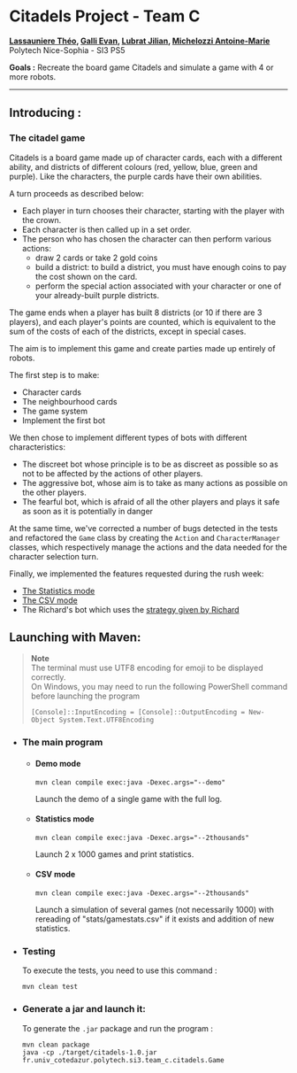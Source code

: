 # Citadels Project - Team C

**[Lassauniere Théo](https://github.com/theoLassauniere), [Galli Evan](https://github.com/06Games),
[Lubrat Jilian](https://github.com/LubratJilian), [Michelozzi Antoine-Marie](https://github.com/mantoniu)**  
Polytech Nice-Sophia - SI3 PS5

**Goals :** Recreate the board game Citadels and simulate a game with 4 or more robots.

------------------------

## Introducing :

### The citadel game

Citadels is a board game made up of character cards, each with a different ability,
and districts of different colours (red, yellow, blue, green and purple).
Like the characters, the purple cards have their own abilities.

A turn proceeds as described below:

* Each player in turn chooses their character, starting with the player with the crown.
* Each character is then called up in a set order.
* The person who has chosen the character can then perform various actions:
  * draw 2 cards or take 2 gold coins
  * build a district: to build a district, you must have enough coins to pay the cost shown on the card.
  * perform the special action associated with your character or one of your already-built purple districts.

The game ends when a player has built 8 districts (or 10 if there are 3 players), and each player's points are counted,
which is equivalent to the sum of the costs of each of the districts, except in special cases.

The aim is to implement this game and create parties made up entirely of robots.

The first step is to make:

- Character cards
- The neighbourhood cards
- The game system
- Implement the first bot

We then chose to implement different types of bots with different characteristics:

- The discreet bot whose principle is to be as discreet as possible so as not to be affected by
  the actions of other players.
- The aggressive bot, whose aim is to take as many actions as possible on the other players.
- The fearful bot, which is afraid of all the other players and plays it safe as soon as it is potentially in danger

At the same time, we've corrected a number of bugs detected in the tests and refactored the `Game`
class by creating the `Action` and `CharacterManager` classes, which respectively
manage the actions and the data needed for the character selection turn.

Finally, we implemented the features requested during the rush week:

- [The Statistics mode](#statistics-mode)
- [The CSV mode](#csv-mode)
- The Richard's bot which uses
  the [strategy given by Richard](https://forum.trictrac.net/t/citadelles-charte-citadelles-de-base/509)

## Launching with Maven:

> **Note**  
> The terminal must use UTF8 encoding for emoji to be displayed correctly.  
> On Windows, you may need to run the following PowerShell command before launching the program
> ```pwsh
> [Console]::InputEncoding = [Console]::OutputEncoding = New-Object System.Text.UTF8Encoding
> ```

- ### The main program
  - #### Demo mode
      ```
      mvn clean compile exec:java -Dexec.args="--demo"
      ```
    Launch the demo of a single game with the full log.

  - #### Statistics mode
      ```
      mvn clean compile exec:java -Dexec.args="--2thousands"
      ```
    Launch 2 x 1000 games and print statistics.

  - #### CSV mode
      ```
      mvn clean compile exec:java -Dexec.args="--2thousands"
      ```
    Launch a simulation of several games (not necessarily 1000) with
    rereading of "stats/gamestats.csv" if it exists and addition of new statistics.

- ### Testing
  To execute the tests, you need to use this command :

  ```
  mvn clean test
  ```

- ### Generate a jar and launch it:
  To generate the `.jar` package and run the program :

  ```
  mvn clean package
  java -cp ./target/citadels-1.0.jar fr.univ_cotedazur.polytech.si3.team_c.citadels.Game
  ```